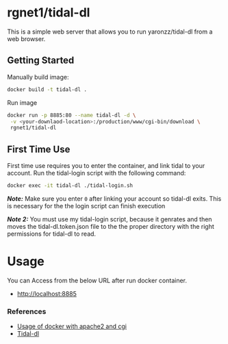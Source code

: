 # rgnet1/tidal-dl

This is a simple web server that allows you to run yaronzz/tidal-dl from a web
browser.

## Getting Started

Manually build image:
```bash
docker build -t tidal-dl .
```
Run image
```bash
docker run -p 8885:80 --name tidal-dl -d \
 -v <your-downlaod-location>:/production/www/cgi-bin/download \
 rgnet1/tidal-dl
```

## First Time Use
First time use requires you to enter the container, and link tidal to your account. Run the tidal-login script with the following command:
```bash
docker exec -it tidal-dl ./tidal-login.sh
```

**_Note:_** Make sure you enter ```0``` after linking your account so tidal-dl exits. This is necessary for the
the login script can finish execution

**_Note 2:_** You must use my tidal-login script, because it genrates and then moves the tidal-dl.token.json file to the the proper directory with the
right permissions for tidal-dl to read.


# Usage
You can Access from the below URL after run docker container.  

* [http://localhost:8885](http://localhost:8885)


### References
* [Usage of docker with apache2 and cgi](https://github.com/pyohei/docker-cgi-python)
* [Tidal-dl](https://github.com/yaronzz/Tidal-Media-Downloader)
